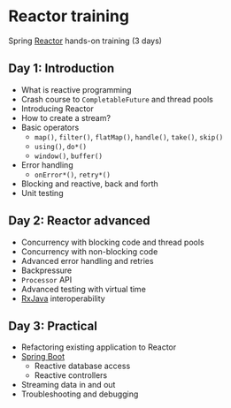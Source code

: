 # Reactor training

Spring [Reactor](https://projectreactor.io) hands-on training (3 days)


## Day 1: Introduction

- What is reactive programming
- Crash course to `CompletableFuture` and thread pools
- Introducing Reactor
- How to create a stream?
- Basic operators
  - `map()`, `filter()`, `flatMap()`, `handle()`, `take()`, `skip()`
  - `using()`, `do*()`
  - `window()`, `buffer()`
- Error handling
  - `onError*()`, `retry*()`
- Blocking and reactive, back and forth
- Unit testing

## Day 2: Reactor advanced
- Concurrency with blocking code and thread pools
- Concurrency with non-blocking code
- Advanced error handling and retries
- Backpressure
- `Processor` API
- Advanced testing with virtual time
- [RxJava](https://github.com/ReactiveX/RxJava) interoperability

## Day 3: Practical
- Refactoring existing application to Reactor
- [Spring Boot](https://spring.io/projects/spring-boot)
  - Reactive database access
  - Reactive controllers
- Streaming data in and out
- Troubleshooting and debugging
